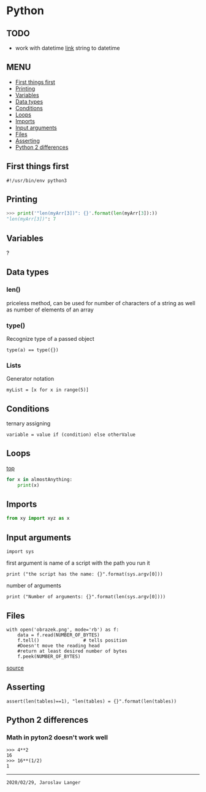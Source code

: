 # Python

## TODO

+ work with datetime [link](https://www.journaldev.com/23365/python-string-to-datetime-strptime) string to datetime

## MENU
+ [First things first](#first-things-first)
+ [Printing](#printing)
+ [Variables](#variables)
+ [Data types](#data-types)
+ [Conditions](#conditions)
+ [Loops](#loops)
+ [Imports](#imports)
+ [Input arguments](#input-arguments)
+ [Files](#files)
+ [Asserting](#asserting)
+ [Python 2 differences](#python-2-differences)

## First things first
```
#!/usr/bin/env python3
```

## Printing
```py
>>> print('"len(myArr[3])": {}'.format(len(myArr[3]):))
"len(myArr[3])": 7
```

## Variables
?

## Data types

### len()
priceless method, can be used for number of characters of a string as well as number of elements of an array

### type()
Recognize type of a passed object
```
type(a) == type({})
```

### Lists
Generator notation
```
myList = [x for x in range(5)]
```

## Conditions

ternary assigning
```
variable = value if (condition) else otherValue
```

## Loops

[top](#python)
```py
for x in almostAnything:
    print(x)
```

## Imports
```py
from xy import xyz as x
```

## Input arguments
```
import sys
```
first argument is name of a script with the path you run it
```
print ("the script has the name: {}".format(sys.argv[0]))
```
number of arguments
```
print ("Number of arguments: {}".format(len(sys.argv[0])))
```

## Files
```
with open('obrazek.png', mode='rb') as f:
    data = f.read(NUMBER_OF_BYTES)
    f.tell()                # tells position
    #Doesn't move the reading head
    #return at least desired number of bytes
    f.peek(NUMBER_OF_BYTES) 
```
[source](http://vyuka.ookami.cz/materialy/python/files/basics.xml)

## Asserting
```
assert(len(tables)==1), "len(tables) = {}".format(len(tables))
```

## Python 2 differences

### Math in pyton2 doesn't work well
```
>>> 4**2
16
>>> 16**(1/2)
1
```
---
`2020/02/29, Jaroslav Langer`